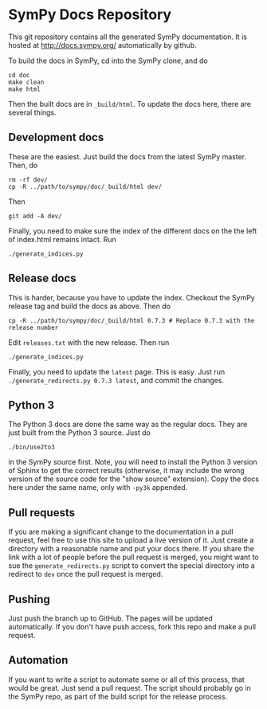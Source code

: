 # SymPy Docs Repository

This git repository contains all the generated SymPy documentation. It is
hosted at http://docs.sympy.org/ automatically by github.

To build the docs in SymPy, cd into the SymPy clone, and do

    cd doc
    make clean
    make html

Then the built docs are in `_build/html`.  To update the docs here, there are
several things.

## Development docs

These are the easiest.  Just build the docs from the latest SymPy master.
Then, do

    rm -rf dev/
    cp -R ../path/to/sympy/doc/_build/html dev/

Then

    git add -A dev/

Finally, you need to make sure the index of the different docs on the the left
of index.html remains intact. Run

    ./generate_indices.py

## Release docs

This is harder, because you have to update the index.  Checkout the SymPy
release tag and build the docs as above.  Then do

    cp -R ../path/to/sympy/doc/_build/html 0.7.3 # Replace 0.7.3 with the release number

Edit `releases.txt` with the new release. Then run

    ./generate_indices.py

Finally, you need to update the `latest` page. This is easy. Just run
`./generate_redirects.py 0.7.3 latest`, and commit the changes.

## Python 3

The Python 3 docs are done the same way as the regular docs. They are just
built from the Python 3 source.  Just do

    ./bin/use2to3

in the SymPy source first.  Note, you will need to install the Python 3
version of Sphinx to get the correct results (otherwise, it may include the
wrong version of the source code for the "show source" extension).  Copy the
docs here under the same name, only with `-py3k` appended.

## Pull requests

If you are making a significant change to the documentation in a pull request,
feel free to use this site to upload a live version of it.  Just create a
directory with a reasonable name and put your docs there. If you share the
link with a lot of people before the pull request is merged, you might want to
sue the `generate_redirects.py` script to convert the special directory into a
redirect to `dev` once the pull request is merged.

## Pushing

Just push the branch up to GitHub.  The pages will be updated automatically.
If you don't have push access, fork this repo and make a pull request.

## Automation

If you want to write a script to automate some or all of this process, that
would be great.  Just send a pull request.  The script should probably go in
the SymPy repo, as part of the build script for the release process.
